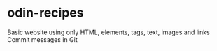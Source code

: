 # odin-recipes
Basic website using only HTML, elements, tags, text, images and links
Commit messages in Git